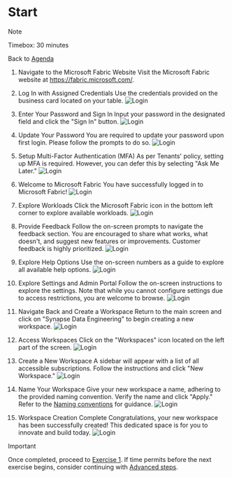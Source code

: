 # Start
> [!NOTE]
> Timebox: 30 minutes
> 
> Back to [Agenda](./../README.md#agenda)

1. Navigate to the Microsoft Fabric Website
Visit the Microsoft Fabric website at https://fabric.microsoft.com/.

2. Log In with Assigned Credentials
Use the credentials provided on the business card located on your table.
![Login](../media/start/1.jpg)

3. Enter Your Password and Sign In
Input your password in the designated field and click the "Sign In" button.
![Login](../media/start/2.jpg)

4. Update Your Password
You are required to update your password upon first login. Please follow the prompts to do so.
![Login](../media/start/9.jpg)

5. Setup Multi-Factor Authentication (MFA)
As per Tenants' policy, setting up MFA is required. However, you can defer this by selecting "Ask Me Later."
![Login](../media/start/10.jpg)

6. Welcome to Microsoft Fabric
You have successfully logged in to Microsoft Fabric!
![Login](../media/start/4.jpg)

7. Explore Workloads
Click the Microsoft Fabric icon in the bottom left corner to explore available workloads.
![Login](../media/start/5.jpg)

8. Provide Feedback
Follow the on-screen prompts to navigate the feedback section. You are encouraged to share what works, what doesn't, and suggest new features or improvements. Customer feedback is highly prioritized.
![Login](../media/start/6.jpg)

9. Explore Help Options
Use the on-screen numbers as a guide to explore all available help options.
![Login](../media/start/7.jpg)

10. Explore Settings and Admin Portal
Follow the on-screen instructions to explore the settings. Note that while you cannot configure settings due to access restrictions, you are welcome to browse.
![Login](../media/start/8.jpg)

11. Navigate Back and Create a Workspace
Return to the main screen and click on "Synapse Data Engineering" to begin creating a new workspace.
![Login](../media/start/11.jpg)

12. Access Workspaces
Click on the "Workspaces" icon located on the left part of the screen.
![Login](../media/start/12.jpg)

13. Create a New Workspace
A sidebar will appear with a list of all accessible subscriptions. Follow the instructions and click "New Workspace."
![Login](../media/start/13.jpg)

14. Name Your Workspace
Give your new workspace a name, adhering to the provided naming convention. Verify the name and click "Apply." Refer to the [Naming conventions](./../README.md#naming-conventions) for guidance.
![Login](../media/start/14.jpg)

15. Workspace Creation Complete
Congratulations, your new workspace has been successfully created! This dedicated space is for you to innovate and build today.
![Login](../media/start/15.jpg)

> [!IMPORTANT]
> Once completed, proceed to [Exercise 1](./../exercise-1/exercise-1.md). If time permits before the next exercise begins, consider continuing with [Advanced steps](./../extra/extra.md).